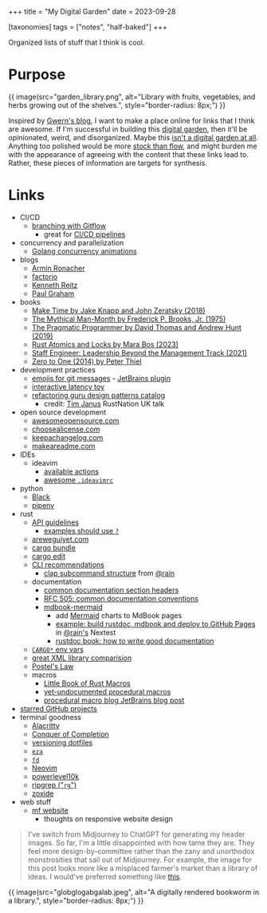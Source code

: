 +++
title = "My Digital Garden"
date = 2023-09-28

[taxonomies]
tags = ["notes", "half-baked"]
+++

Organized lists of stuff that I think is cool.

<!-- more -->

# Purpose

{{ image(src="garden_library.png",
         alt="Library with fruits, vegetables, and herbs growing out of the shelves.",
         style="border-radius: 8px;") }}

Inspired by [Gwern's blog](https://gwern.net/about#development), I want to make a place online for links that I think are awesome. If I'm successful in building this [digital garden](https://maggieappleton.com/garden-history), then it'll be opinionated, weird, and disorganized. Maybe this [isn't a digital garden at all](https://brainbaking.com/post/2021/10/are-digital-gardens-blogs/). Anything too polished would be more [stock than flow](https://snarkmarket.com/2010/4890/), and might burden me with the appearance of agreeing with the content that these links lead to. Rather, these pieces of information are targets for synthesis.

# Links

- CI/CD
  - [branching with Gitflow](https://www.atlassian.com/git/tutorials/comparing-workflows/gitflow-workflow)
    - great for [CI/CD pipelines](@/versioning_version.md)
- concurrency and parallelization
  - [Golang concurrency animations](https://divan.dev/posts/go_concurrency_visualize/)
- blogs
  - [Armin Ronacher](https://lucumr.pocoo.org)
  - [factorio](https://factorio.com/blog/)
  - [Kenneth Reitz](https://kennethreitz.org/essays)
  - [Paul Graham](http://paulgraham.com/articles.html)
- books
    - [Make Time by Jake Knapp and John Zeratsky (2018)](https://maketime.blog)
    - [The Mythical Man-Month by Frederick P. Brooks, Jr. (1975)](https://en.wikipedia.org/wiki/The_Mythical_Man-Month)
    - [The Pragmatic Programmer by David Thomas and Andrew Hunt (2019)](https://pragprog.com/titles/tpp20/the-pragmatic-programmer-20th-anniversary-edition/)
    - [Rust Atomics and Locks by Mara Bos (2023)](https://marabos.nl/atomics/)
    - [Staff Engineer: Leadership Beyond the Management Track (2021)](https://staffeng.com/book)
    - [Zero to One (2014) by Peter Thiel](http://paulgraham.com/articles.html)
- development practices
  - [emojis for git messages](https://gitmoji.dev)
        - [JetBrains plugin](https://plugins.jetbrains.com/plugin/12383-gitmoji-plus-commit-button)
  - [interactive latency toy](https://samwho.dev/numbers/?fo)
  - [refactoring guru design patterns catalog](https://refactoring.guru/design-patterns/catalog)
    - credit: [Tim Janus](https://twitter.com/DarthB86) RustNation UK talk
- open source development
    - [awesomeopensource.com](https://awesomeopensource.com)
    - [choosealicense.com](https://choosealicense.com)
    - [keepachangelog.com](https://keepachangelog.com/en/1.0.0/)
    - [makeareadme.com](https://www.makeareadme.com)
- IDEs
  - ideavim
    - [available actions](https://gist.github.com/zchee/9c78f91cc5ad771c1f5d)
    - [awesome `.ideavimrc`](https://www.cyberwizard.io/posts/the-ultimate-ideavim-setup/)
- python
    - [Black](https://github.com/psf/black)
    - [pipenv](https://github.com/pypa/pipenv)
- rust
    - [API guidelines](https://rust-lang.github.io/api-guidelines/flexibility.html)
      - [examples should use `?`](https://rust-lang.github.io/api-guidelines/documentation.html#examples-use--not-try-not-unwrap-c-question-mark)
    - [areweguiyet.com](https://areweguiyet.com)
    - [cargo bundle](https://github.com/burtonageo/cargo-bundle)
    - [cargo edit](https://github.com/killercup/cargo-edit)
    - [CLI recommendations](https://rust-cli-recommendations.sunshowers.io)
        - [clap subcommand structure](https://rust-cli-recommendations.sunshowers.io/handling-arguments.html) from [@rain](https://sunshowers.io)
    - documentation
      - [common documentation section headers](https://web.mit.edu/rust-lang_v1.25/arch/amd64_ubuntu1404/share/doc/rust/html/book/first-edition/documentation.html#writing-documentation-comments)
      - [RFC 505: common documentation conventions](https://github.com/rust-lang/rfcs/blob/master/text/0505-api-comment-conventions.md)
      - [mdbook-mermaid](https://github.com/badboy/mdbook-mermaid)
        - add [Mermaid](https://mermaid.js.org) charts to MdBook pages
        - [example: build rustdoc, mdbook and deploy to GitHub Pages](https://github.com/nextest-rs/nextest/blob/nextest-runner-0.54.1/.github/workflows/docs.yml) in [@rain's](https://sunshowers.io) Nextest
        - [rustdoc book: how to write good documentation](https://doc.rust-lang.org/rustdoc/how-to-write-documentation.html)
  - [`CARGO*` env vars](https://doc.rust-lang.org/cargo/reference/environment-variables.html#environment-variables-cargo-sets-for-crates)
  - [great XML library comparision](https://mainmatter.com/blog/2020/12/31/xml-and-rust/)
  - [Postel's Law](https://en.wikipedia.org/wiki/Robustness_principle)
  - macros
    - [Little Book of Rust Macros](https://veykril.github.io/tlborm/)
    - [yet-undocumented procedural macros](https://doc.rust-lang.org/nightly/reference/procedural-macros.html)
    - [procedural macro blog JetBrains blog post](https://blog.jetbrains.com/rust/2022/03/18/procedural-macros-under-the-hood-part-i/)
- [starred GitHub projects](https://github.com/goingforbrooke?tab=stars)
- terminal goodness
    - [Alacritty](https://github.com/alacritty/alacritty)
    - [Conquer of Completion](https://github.com/neoclide/coc.nvim)
    - [versioning dotfiles](https://www.atlassian.com/git/tutorials/dotfiles)
    - [`eza`](https://github.com/eza-community/eza)
    - [`fd`](https://github.com/sharkdp/fd)
    - [Neovim](https://github.com/neovim/neovim)
    - [powerlevel10k](https://github.com/romkatv/powerlevel10k)
    - [ripgrep ("`rg`")](https://github.com/BurntSushi/ripgrep)
    - [zoxide](https://github.com/ajeetdsouza/zoxide)
- web stuff
  - [mf website](https://motherfuckingwebsite.com)
    - thoughts on responsive website design

> I've switch from Midjourney to ChatGPT for generating my header images. So far, I'm a little disappointed with how tame they are. They feel more design-by-committee rather than the zany and unorthodox monstrosities that sail out of Midjourney. For example, the image for this post looks more like a misplaced farmer's market than a library of ideas. I would've preferred something like [this](https://youtu.be/hLljd8pfiFg?si=5o0YAVc1DQGHZIXi).

{{ image(src="globglogabgalab.jpeg",
         alt="A digitally rendered bookworm in a library.",
         style="border-radius: 8px;") }}

